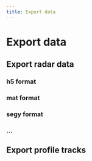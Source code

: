 ```yaml
---
title: Export data
---
```

# Export data


## Export radar data

### h5 format

### mat format

### segy format

### ...



## Export profile tracks


